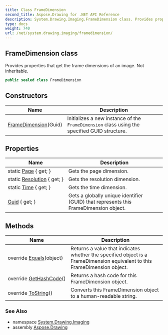 ```yaml
---
title: Class FrameDimension
second_title: Aspose.Drawing for .NET API Reference
description: System.Drawing.Imaging.FrameDimension class. Provides properties that get the frame dimensions of an image. Not inheritable
type: docs
weight: 740
url: /net/system.drawing.imaging/framedimension/
---
```

## FrameDimension class

Provides properties that get the frame dimensions of an image. Not inheritable.

```csharp
public sealed class FrameDimension
```

## Constructors

| Name | Description |
| --- | --- |
| [FrameDimension](framedimension/)(Guid) | Initializes a new instance of the `FrameDimension` class using the specified GUID structure. |

## Properties

| Name | Description |
| --- | --- |
| static [Page](../../system.drawing.imaging/framedimension/page/) { get; } | Gets the page dimension. |
| static [Resolution](../../system.drawing.imaging/framedimension/resolution/) { get; } | Gets the resolution dimension. |
| static [Time](../../system.drawing.imaging/framedimension/time/) { get; } | Gets the time dimension. |
| [Guid](../../system.drawing.imaging/framedimension/guid/) { get; } | Gets a globally unique identifier (GUID) that represents this FrameDimension object. |

## Methods

| Name | Description |
| --- | --- |
| override [Equals](../../system.drawing.imaging/framedimension/equals/)(object) | Returns a value that indicates whether the specified object is a FrameDimension equivalent to this FrameDimension object. |
| override [GetHashCode](../../system.drawing.imaging/framedimension/gethashcode/)() | Returns a hash code for this FrameDimension object. |
| override [ToString](../../system.drawing.imaging/framedimension/tostring/)() | Converts this FrameDimension object to a human-readable string. |

### See Also

* namespace [System.Drawing.Imaging](../../system.drawing.imaging/)
* assembly [Aspose.Drawing](../../)


